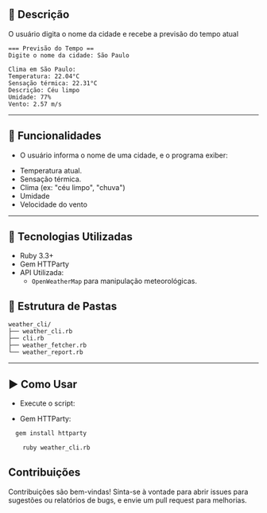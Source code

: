 ## 📝 Descrição

O usuário digita o nome da cidade e recebe a previsão do tempo atual

```
=== Previsão do Tempo ==
Digite o nome da cidade: São Paulo

Clima em São Paulo:
Temperatura: 22.04°C     
Sensação térmica: 22.31°C
Descrição: Céu limpo     
Umidade: 77%
Vento: 2.57 m/s
```
---

## 📝 Funcionalidades

* O usuário informa o nome de uma cidade, e o programa exiber:
- Temperatura atual.
- Sensação térmica.
- Clima (ex: "céu limpo", "chuva")
- Umidade
- Velocidade do vento

---

## 🚀 Tecnologias Utilizadas

- Ruby 3.3+
- Gem HTTParty
- API Utilizada:
  - `OpenWeatherMap` para manipulação meteorológicas.

## 📝 Estrutura de Pastas

```
weather_cli/
├── weather_cli.rb
├── cli.rb
├── weather_fetcher.rb
└── weather_report.rb
```
---

## ▶️ Como Usar
* Execute o script:
- Gem HTTParty:
```bash
  gem install httparty
```
```bash
    ruby weather_cli.rb

```
## Contribuições

Contribuições são bem-vindas! Sinta-se à vontade para abrir issues para sugestões ou relatórios de bugs, e envie um pull request para melhorias.
